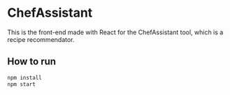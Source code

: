 # ChefAssistant

This is the front-end made with React for the ChefAssistant tool, which is a recipe recommendator.

## How to run

```bash
npm install
npm start
```
